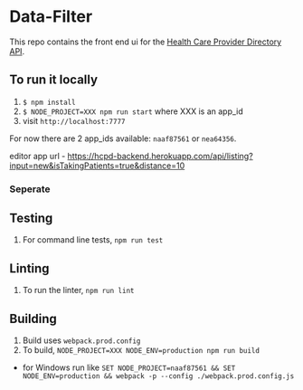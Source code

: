 # Data-Filter

This repo contains the front end ui for the [Health Care Provider Directory API](https://github.com/HealthAP/hcpd).

## To run it locally
1. `$ npm install`
2. `$ NODE_PROJECT=XXX npm run start` where XXX is an app_id
3. visit `http://localhost:7777`

For now there are 2 app_ids available: `naaf87561` or `nea64356`.

editor app url - https://hcpd-backend.herokuapp.com/api/listing?input=new&isTakingPatients=true&distance=10

### Seperate

## Testing
1. For command line tests, `npm run test`

## Linting
1. To run the linter, `npm run lint`

## Building
1. Build uses `webpack.prod.config`
2. To build, `NODE_PROJECT=XXX NODE_ENV=production npm run build`
 
  - for Windows run like `SET NODE_PROJECT=naaf87561 && SET NODE_ENV=production && webpack -p --config ./webpack.prod.config.js` 
